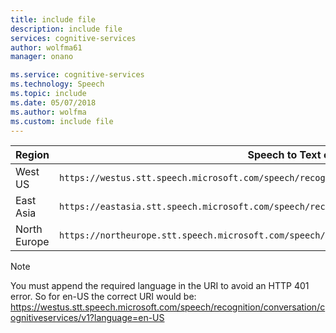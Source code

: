 ```yaml
---
title: include file
description: include file
services: cognitive-services
author: wolfma61
manager: onano

ms.service: cognitive-services
ms.technology: Speech
ms.topic: include
ms.date: 05/07/2018
ms.author: wolfma
ms.custom: include file
---
```


Region|	Speech to Text endpoint
-|-
West US| `https://westus.stt.speech.microsoft.com/speech/recognition/conversation/cognitiveservices/v1`
East Asia| `https://eastasia.stt.speech.microsoft.com/speech/recognition/conversation/cognitiveservices/v1`
North Europe| `https://northeurope.stt.speech.microsoft.com/speech/recognition/conversation/cognitiveservices/v1`

> [!NOTE]
> You must append the required language in the URI to avoid an HTTP 401 error. So for en-US the correct URI would be:
> https://westus.stt.speech.microsoft.com/speech/recognition/conversation/cognitiveservices/v1?language=en-US

